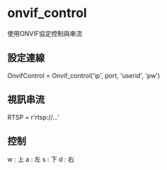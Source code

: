 # onvif_control
使用ONVIF協定控制與串流

## 設定連線
OnvifControl = Onvif_control('ip', port, 'userid', 'pw')

## 視訊串流
RTSP = r'rtsp://...'

## 控制
w : 上
a : 左
s : 下
d : 右
